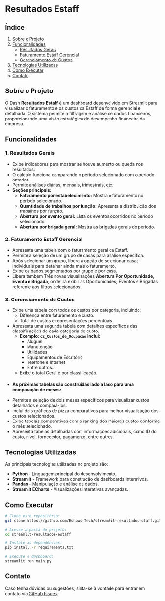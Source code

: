 # Resultados Estaff

## Índice
1. [Sobre o Projeto](#sobre-o-projeto)
2. [Funcionalidades](#funcionalidades)
   - [Resultados Gerais](#1-resultados-gerais)
   - [Faturamento Estaff Gerencial](#2-faturamento-estaff-gerencial)
   - [Gerenciamento de Custos](#3-gerenciamento-de-custos)
3. [Tecnologias Utilizadas](#tecnologias-utilizadas)
4. [Como Executar](#como-executar)
5. [Contato](#contato)

## Sobre o Projeto
O Dash **Resultados Estaff** é um dashboard desenvolvido em Streamlit para visualizar o faturamento e os custos da Estaff de forma gerencial e detalhada. O sistema permite a filtragem e análise de dados financeiros, proporcionando uma visão estratégica do desempenho financeiro da empresa.

## Funcionalidades

### 1. Resultados Gerais
- Exibe indicadores para mostrar se houve aumento ou queda nos resultados.
- O cálculo funciona comparando o período selecionado com o período anterior.
- Permite análises diárias, mensais, trimestrais, etc.
- **Seções principais:**
  - **Faturamento por estabelecimento:** Mostra o faturamento no período selecionado.
  - **Quantidade de trabalhos por função:** Apresenta a distribuição dos trabalhos por função.
  - **Abertura por evento geral:** Lista os eventos ocorridos no período selecionado.
  - **Abertura por brigada geral:** Mostra as brigadas gerais do período.

### 2. Faturamento Estaff Gerencial
- Apresenta uma tabela com o faturamento geral da Estaff.
- Permite a seleção de um grupo de casas para análise específica.
- Após selecionar um grupo, libera a opção de selecionar casas individuais para detalhar ainda mais o faturamento.
- Exibe os dados segmentados por grupo e por casa.
- Libera também Três novas visualizações **Abertura Por Oportunidade, Evento e Brigada**, onde irá exibir as Oportunidades, Eventos e Brigadas referente aos filtros selecionados.

### 3. Gerenciamento de Custos
- Exibe uma tabela com todos os custos por categoria, incluindo:
  - Diferença entre faturamento e custo.
  - Total de custos e representações percentuais.
- Apresenta uma segunda tabela com detalhes específicos das classificações de cada categoria de custo.
  - **Exemplo: `c2_Custos_de_Ocupacao` inclui:**  
    - Aluguel  
    - Manutenção  
    - Utilidades  
    - Equipamentos de Escritório  
    - Telefone e Internet 
    - Entre outros...
  - Exibe o total Geral e por classificação.
- #### As próximas tabelas são construídas lado a lado para uma comparação de meses:
- Permite a seleção de dois meses específicos para visualizar custos detalhados e compará-los.
- Inclui dois gráficos de pizza comparativos para melhor visualização dos custos selecionados.
- Exibe tabelas comparativas com o ranking dos maiores custos conforme o mês selecionado.
- Apresenta tabelas detalhadas com informações adicionais, como ID do custo, nível, fornecedor, pagamento, entre outros.

## Tecnologias Utilizadas
As principais tecnologias utilizadas no projeto são:
- **Python** - Linguagem principal do desenvolvimento.
- **Streamlit** - Framework para construção de dashboards interativos.
- **Pandas** - Manipulação e análise de dados.
- **Streamlit ECharts** - Visualizações interativas avançadas.

## Como Executar

```sh
# Clone este repositório:
git clone https://github.com/Eshows-Tech/streamlit-resultados-staff.git

# Acesse a pasta do projeto:
cd streamlit-resultados-estaff

# Instale as dependências:
pip install -r requirements.txt

# Execute o dashboard:
streamlit run main.py
```

## Contato
Caso tenha dúvidas ou sugestões, sinta-se à vontade para entrar em contato via [GitHub Issues](https://github.com/Eshows-Tech/streamlit-resultados-staff/issues).